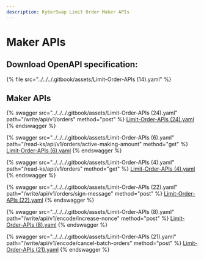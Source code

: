 ```yaml
---
description: KyberSwap Limit Order Maker APIs
---
```


# Maker APIs

## Download OpenAPI specification:

{% file src="../../../.gitbook/assets/Limit-Order-APIs (14).yaml" %}

## Maker APIs

{% swagger src="../../../.gitbook/assets/Limit-Order-APIs (24).yaml" path="/write/api/v1/orders" method="post" %}
[Limit-Order-APIs (24).yaml](<../../../.gitbook/assets/Limit-Order-APIs (24).yaml>)
{% endswagger %}

{% swagger src="../../../.gitbook/assets/Limit-Order-APIs (6).yaml" path="/read-ks/api/v1/orders/active-making-amount" method="get" %}
[Limit-Order-APIs (6).yaml](<../../../.gitbook/assets/Limit-Order-APIs (6).yaml>)
{% endswagger %}

{% swagger src="../../../.gitbook/assets/Limit-Order-APIs (4).yaml" path="/read-ks/api/v1/orders" method="get" %}
[Limit-Order-APIs (4).yaml](<../../../.gitbook/assets/Limit-Order-APIs (4).yaml>)
{% endswagger %}

{% swagger src="../../../.gitbook/assets/Limit-Order-APIs (22).yaml" path="/write/api/v1/orders/sign-message" method="post" %}
[Limit-Order-APIs (22).yaml](<../../../.gitbook/assets/Limit-Order-APIs (22).yaml>)
{% endswagger %}

{% swagger src="../../../.gitbook/assets/Limit-Order-APIs (8).yaml" path="/write/api/v1/encode/increase-nonce" method="post" %}
[Limit-Order-APIs (8).yaml](<../../../.gitbook/assets/Limit-Order-APIs (8).yaml>)
{% endswagger %}

{% swagger src="../../../.gitbook/assets/Limit-Order-APIs (21).yaml" path="/write/api/v1/encode/cancel-batch-orders" method="post" %}
[Limit-Order-APIs (21).yaml](<../../../.gitbook/assets/Limit-Order-APIs (21).yaml>)
{% endswagger %}
